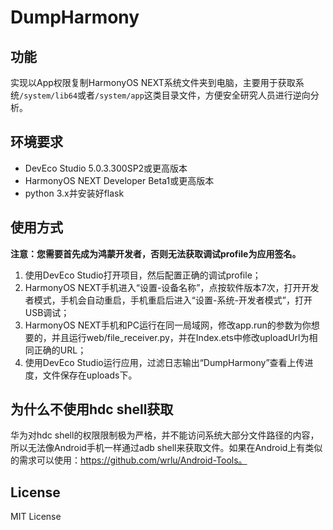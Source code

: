 # DumpHarmony
## 功能
实现以App权限复制HarmonyOS NEXT系统文件夹到电脑，主要用于获取系统`/system/lib64`或者`/system/app`这类目录文件，方便安全研究人员进行逆向分析。

## 环境要求
* DevEco Studio 5.0.3.300SP2或更高版本
* HarmonyOS NEXT Developer Beta1或更高版本
* python 3.x并安装好flask

## 使用方式
**注意：您需要首先成为鸿蒙开发者，否则无法获取调试profile为应用签名。**
1. 使用DevEco Studio打开项目，然后配置正确的调试profile；
2. HarmonyOS NEXT手机进入“设置-设备名称”，点按软件版本7次，打开开发者模式，手机会自动重启，手机重启后进入“设置-系统-开发者模式”，打开USB调试；
3. HarmonyOS NEXT手机和PC运行在同一局域网，修改app.run的参数为你想要的，并且运行web/file_receiver.py，并在Index.ets中修改uploadUrl为相同正确的URL；
4. 使用DevEco Studio运行应用，过滤日志输出“DumpHarmony”查看上传进度，文件保存在uploads下。

## 为什么不使用hdc shell获取
华为对hdc shell的权限限制极为严格，并不能访问系统大部分文件路径的内容，所以无法像Android手机一样通过adb shell来获取文件。如果在Android上有类似的需求可以使用：https://github.com/wrlu/Android-Tools。

## License
MIT License
